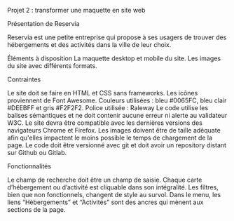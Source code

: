 ﻿Projet 2 : transformer une maquette en site web


Présentation de Reservia

Reservia est une petite entreprise qui propose à ses usagers de trouver des hébergements et des activités dans la ville de leur choix.

Éléments à disposition
La maquette desktop et mobile du site.
Les images du site avec différents formats.



Contraintes

Le site doit se faire en HTML et CSS sans frameworks.
Les icônes proviennent de Font Awesome.
Couleurs utilisées : bleu #0065FC, bleu clair #DEEBFF et gris #F2F2F2.
Police utilisée : Raleway
Le code utilise les balises sémantiques et ne doit contenir aucune erreur ni alerte au validateur W3C.
Le site devra être compatible avec les dernières versions des navigateurs Chrome et Firefox.
Les images doivent être de taille adéquate afin qu'elles impactent le moins possible le temps de chargement de la page.
Le code doit être versionné avec git et doit avoir un repository distant sur Github ou Gitlab.



Fonctionnalités

Le champ de recherche doit être un champ de saisie.
Chaque carte d’hébergement ou d’activité est cliquable dans son intégralité.
Les filtres, bien que non fonctionnels, changent de style au survol.
Dans le menu, les liens “Hébergements” et “Activités” sont des ancres qui mènent aux sections de la page.
